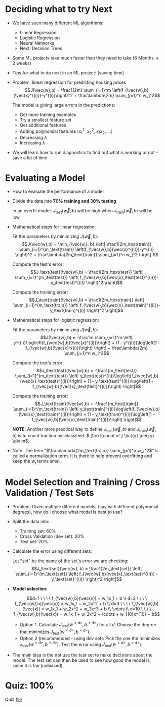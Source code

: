 # Deciding what to try Next
* We have seen many different ML algorithms:
    * Linear Regression
    * Logistic Regression
    * Neural Networks
    * Next: Decision Trees
* Some ML projects take much faster than they need to take (6 Months -> 2 weeks)
* Tips for what to do next in an ML project: (saving time)
* Problem: linear regression for predicting housing prices
    $$J(\vec{w},b) = \frac1{2m} \sum_{i=1}^m \left(f_{\vec{w},b}(\vec{x}^{(i)})-y^{(i)}\right)^2 + \frac\lambda{2m} \sum_{j=1}^n w_j^2$$

    The model is giving large errors in the predictions:
    * Get more training examples
    * Try a smallest feature set
    * Get additional features
    * Adding polynomial features ($x_1^2$, $x_2^2$, $x_1x_2$, ...)
    * Decreasing $\lambda$
    * Increasing $\lambda$
* We will learn how to run diagnostics to find out what is working or not - save a lot of time

# Evaluating a Model
* How to evaluate the performance of a model
* Divide the data into **70% training and 30% testing**

    In an overfit model: $J_\text{test}(\vec{w},b)$ will be high when $J_\text{train}(\vec{w},b)$ will be low.
* Mathematical steps for linear regression:

    Fit the parameters by minimizing $J(\vec{w},b)$:
    $$J(\vec{w},b) = \min_{\vec{w,}, b} \left[ \frac1{2m_\text{train}} \sum_{i=1}^{m_\text{train}} \left(f_{\vec{w},b}(\vec{x}^{(i)})-y^{(i)} \right)^2 +  \frac\lambda{2m_\text{train}} \sum_{j=1}^n w_j^2 \right] $$

    Compute the test's error:
    $$J_\text{test}(\vec{w},b) = \frac1{2m_\text{test}} \left[ \sum_{i=1}^{m_\text{test}} \left( f_{\vec{w},b}(\vec{x}_\text{test}^{(i)})-y_\text{test}^{(i)} \right)^2 \right]$$

    Compute the training error:
    $$J_\text{train}(\vec{w},b) = \frac1{2m_\text{train}} \left[ \sum_{i=1}^{m_\text{train}} \left( f_{\vec{w},b}(\vec{x}_\text{train}^{(i)})-y_\text{train}^{(i)} \right)^2 \right]$$
* Mathematical steps for logistic regression:

    Fit the parameters by minimizing $J(\vec{w},b)$:
    $$J(\vec{w},b) = -\frac1m \sum_{i=1}^m \left[ y^{(i)}\log\left(f_{\vec{w},b}(\vec{x}^{(i)})\right) + (1 - y^{(i)})\log\left(1 - f_{\vec{w},b}(\vec{x}^{(i)})\right) \right] + \frac\lambda{2m} \sum_{j=1}^n w_j^2$$

    Compute the test's error:
    $$J_\text{test}(\vec{w},b) = -\frac1{m_\text{test}} \sum_{i=1}^{m_\text{test}} \left[ y_\text{test}^{(i)}\log\left(f_{\vec{w},b}(\vec{x}_\text{test}^{(i)})\right) + (1 - y_\text{test}^{(i)})\log\left(1 - f_{\vec{w},b}(\vec{x}_\text{test}^{(i)})\right) \right]$$

    Compute the training error:
    $$J_\text{train}(\vec{w},b) = -\frac1{m_\text{train}} \sum_{i=1}^{m_\text{train}} \left[ y_\text{train}^{(i)}\log\left(f_{\vec{w},b}(\vec{x}_\text{train}^{(i)})\right) + (1 - y_\text{train}^{(i)})\log\left(1 - f_{\vec{w},b}(\vec{x}_\text{train}^{(i)})\right) \right]$$

    **NOTE**: Another more practical way to define $J_\text{test}(\vec{w},b)$ and $J_\text{train}(\vec{w},b)$ is to count fraction misclassified. $ (\text{count of } \hat{y} \neq y) \div m$.
* Note: The term "$\frac\lambda{2m_\text{train}} \sum_{j=1}^n w_j^2$" is called a normalization term. It is there to help prevent overfitting and keep the $w_j$ terms small.

# Model Selection and Training / Cross Validation / Test Sets
* Problem: Given multiple different models, (say with different polynomial degrees), how do I choose what model is best to use?
* Split the data into:
    * Training set: 60%
    * Cross Validation (dev set): 20%
    * Test set: 20%
* Calculate the error using different sets:

    Let "$\text{set}$" be the name of the set's error we are checking:
    $$J_\text{set}(\vec{w}, b) = \frac1{2m_\text{set}} \left[ \sum_{i=1}^{m_\text{set}} \left( f_{\vec{w},b}(\vec{x}_\text{set}^{(i)}) - y_\text{set}^{(i)} \right)^2 \right]$$
* **Model selection**:

    $$d=1 \ \ \ \ f_{\vec{w},b}(\vec{x}) = w_1x_1 + b \\ d=2 \ \ \ \ f_{\vec{w},b}(\vec{x}) = w_1x_1 + w_2x^2 + b \\ d=3 \ \ \ \ f_{\vec{w},b}(\vec{x}) = w_1x_1 + w_2x^2 + w_3x^3 + b \\ \vdots \\ d=10 \ \ \ \ f_{\vec{w},b}(\vec{x}) = w_1x_1 + w_2x^2 + \cdots + w_{10}x^{10} + b$$

    * Option 1: Calculate $J_\text{test}(w^{<d>}, b^{<d>})$ for all $d$. Choose the degree that minimizes $J_\text{test}(w^{<d>}, b^{<d>})$.
    * Option 2 (recommended - using dev set): Pick the one the minimizes $J_\text{dev}(w^{<d>}, b^{<d>})$. Test the error using $J_\text{test}(w^{<d>}, b^{<d>})$.
* The main idea is the not use the test set to make decisions about the model. The test set can then be used to see how good the model is, since it is fair (unbiased).

# Quiz: 100%
Quiz [file](Quizzes.md#advice-for-applying-machine-learning)